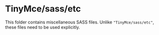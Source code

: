 # TinyMce/sass/etc

This folder contains miscellaneous SASS files. Unlike `"TinyMce/sass/etc"`, these files
need to be used explicitly.
